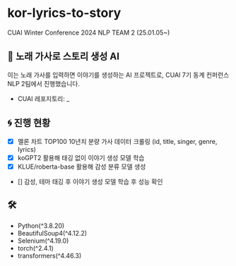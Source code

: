 # kor-lyrics-to-story

CUAI Winter Conference 2024 NLP TEAM 2 (25.01.05~)

## 🪽 노래 가사로 스토리 생성 AI

이는 노래 가사를 입력하면 이야기를 생성하는 AI 프로젝트로, CUAI 7기 동계 컨퍼런스 NLP 2팀에서 진행했습니다.

- CUAI 레포지토리: \_

## 🌀 진행 현황

- [x] 멜론 차트 TOP100 10년치 분량 가사 데이터 크롤링 (id, title, singer, genre, lyrics)
- [x] koGPT2 활용해 태깅 없이 이야기 생성 모델 학습
- [x] KLUE/roberta-base 활용해 감성 분류 모델 생성
- [] 감성, 테마 태깅 후 이야기 생성 모델 학습 후 성능 확인

## 🛠️

- Python(^3.8.20)
- BeautifulSoup4(^4.12.2)
- Selenium(^4.19.0)
- torch(^2.4.1)
- transformers(^4.46.3)
